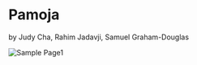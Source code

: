 Pamoja
=============
by Judy Cha, Rahim Jadavji, Samuel Graham-Douglas

![Sample Page1](/images/sample1.png)
